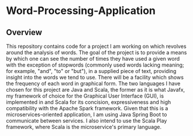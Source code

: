 # Word-Processing-Application

## Overview
This repository contains code for a project I am working on which revolves around the analysis of words. The goal of the project is to provide a means by which one can see the number of times they have used a given word with the exception of stopwords (commonly used words lacking meaning; for example, "and", "to" or "but"), in a supplied piece of text, providing insight into the words we tend to use. There will be a facility which shows the frequency of each word in graphical form. The two languages I have chosen for this project are Java and Scala, the former as it is what Javafx, my framework of choice for the Graphical User Interface (GUI), is implemented in and Scala for its concision, expressiveness and high compatibility with the Apache Spark framework. Given that this is a microservices-oriented application, I am using Java Spring Boot to communicate between services. I also intend to use the Scala Play framework, where Scala is the microservice's primary language.
